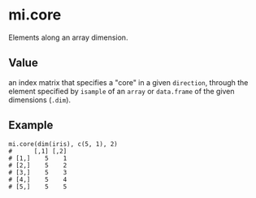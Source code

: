 mi.core
=======

Elements along an array dimension.

Value
-----

an index matrix that specifies a "core" in a given `direction`,
through the element specified by `isample`
of an `array` or `data.frame` of the given dimensions (`.dim`).

Example
-------

    mi.core(dim(iris), c(5, 1), 2)
    #      [,1] [,2]
    # [1,]    5    1
    # [2,]    5    2
    # [3,]    5    3
    # [4,]    5    4
    # [5,]    5    5
    
